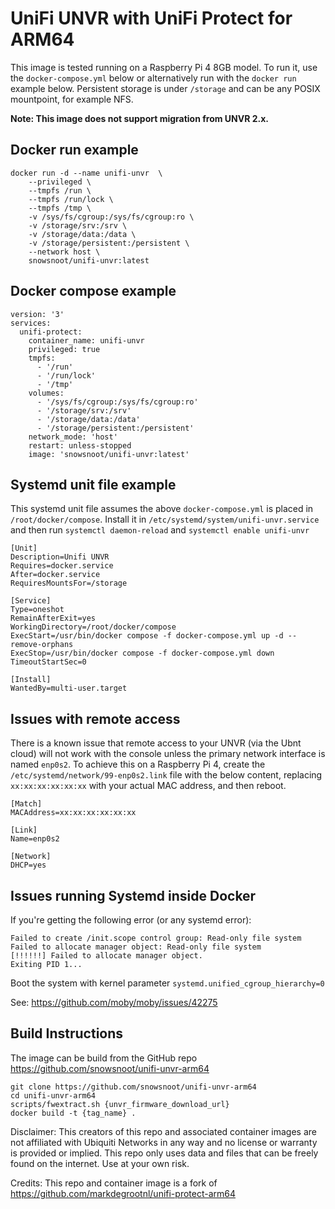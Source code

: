 # UniFi UNVR with UniFi Protect for ARM64

This image is tested running on a Raspberry Pi 4 8GB model. To run it, use the `docker-compose.yml` below or alternatively run with the `docker run` example below. Persistent storage is under `/storage` and can be any POSIX mountpoint, for example NFS.

**Note: This image does not support migration from UNVR 2.x.**

## Docker run example

```
docker run -d --name unifi-unvr  \
    --privileged \
    --tmpfs /run \
    --tmpfs /run/lock \
    --tmpfs /tmp \
    -v /sys/fs/cgroup:/sys/fs/cgroup:ro \
    -v /storage/srv:/srv \
    -v /storage/data:/data \
    -v /storage/persistent:/persistent \
    --network host \
    snowsnoot/unifi-unvr:latest
```

## Docker compose example

```
version: '3'
services:
  unifi-protect:
    container_name: unifi-unvr
    privileged: true
    tmpfs:
      - '/run'
      - '/run/lock'
      - '/tmp'
    volumes:
      - '/sys/fs/cgroup:/sys/fs/cgroup:ro'
      - '/storage/srv:/srv'
      - '/storage/data:/data'
      - '/storage/persistent:/persistent'
    network_mode: 'host'
    restart: unless-stopped
    image: 'snowsnoot/unifi-unvr:latest'
```

## Systemd unit file example

This systemd unit file assumes the above `docker-compose.yml` is placed in `/root/docker/compose`. Install it in `/etc/systemd/system/unifi-unvr.service` and then run `systemctl daemon-reload` and `systemctl enable unifi-unvr`

```
[Unit]
Description=Unifi UNVR
Requires=docker.service
After=docker.service
RequiresMountsFor=/storage

[Service]
Type=oneshot
RemainAfterExit=yes
WorkingDirectory=/root/docker/compose
ExecStart=/usr/bin/docker compose -f docker-compose.yml up -d --remove-orphans
ExecStop=/usr/bin/docker compose -f docker-compose.yml down
TimeoutStartSec=0

[Install]
WantedBy=multi-user.target
```

## Issues with remote access

There is a known issue that remote access to your UNVR (via the Ubnt cloud) will not work with the console unless the primary network interface is named `enp0s2`. To achieve this on a Raspberry Pi 4, create the `/etc/systemd/network/99-enp0s2.link` file with the below content, replacing `xx:xx:xx:xx:xx:xx` with your actual MAC address, and then reboot.

```
[Match]
MACAddress=xx:xx:xx:xx:xx:xx

[Link]
Name=enp0s2

[Network]
DHCP=yes
```

## Issues running Systemd inside Docker

If you're getting the following error (or any systemd error):
```
Failed to create /init.scope control group: Read-only file system
Failed to allocate manager object: Read-only file system
[!!!!!!] Failed to allocate manager object.
Exiting PID 1...
```
Boot the system with kernel parameter `systemd.unified_cgroup_hierarchy=0`

See: https://github.com/moby/moby/issues/42275

## Build Instructions

The image can be build from the GitHub repo https://github.com/snowsnoot/unifi-unvr-arm64

```
git clone https://github.com/snowsnoot/unifi-unvr-arm64
cd unifi-unvr-arm64
scripts/fwextract.sh {unvr_firmware_download_url}
docker build -t {tag_name} .
```

Disclaimer: This creators of this repo and associated container images are not affiliated with Ubiquiti Networks in any way and no license or warranty is provided or implied. This repo only uses data and files that can be freely found on the internet. Use at your own risk.

Credits: This repo and container image is a fork of https://github.com/markdegrootnl/unifi-protect-arm64

